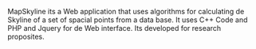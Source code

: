 MapSkyline its a Web application that uses algorithms for calculating de Skyline of a set of spacial points from a data base. It uses C++ Code and PHP and Jquery  for de Web interface.
Its developed for research proposites.